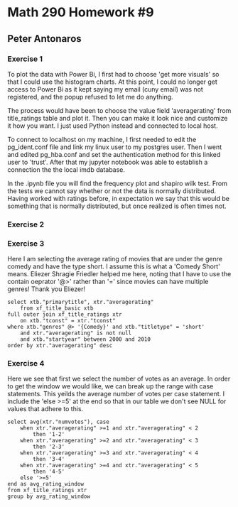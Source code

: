 # Math 290 Homework #9
## Peter Antonaros

### Exercise 1

To plot the data with Power Bi, I first had to choose 'get more visuals' so that I could use the histogram charts. At this point, I could no longer get access to Power Bi as it kept saying my email (cuny email) was not registered, and the popup refused to let me do anything.

The process would have been to choose the value field 'averagerating' from title_ratings table and plot it. Then you can make it look nice and customize it how you want. I just used Python instead and connected to local host.

To connect to localhost on my machine, I first needed to edit the pg_ident.conf file and link my linux user to my postgres user. Then I went and edited pg_hba.conf and set the authentication method for this linked user to 'trust'. After that my jupyter notebook was able to establish a connection the the local imdb database.

In the .ipynb file you will find the frequency plot and shapiro wilk test. From the tests we cannot say whether or not the data is normally distributed. Having worked with ratings before, in expectation we say that this would be something that is normally distributed, but once realized is often times not.


### Exercise 2



### Exercise 3
Here I am selecting the average rating of movies that are under the genre comedy and have the type short. I assume this is what a 'Comedy Short' means. Eliezer Shragie Friedler helped me here, noting that I have to use the contain oeprator '@>' rather than '=' since movies can have multiple genres! Thank you Eliezer!

    select xtb."primarytitle", xtr."averagerating"
        from xf_title_basic xtb
    full outer join xf_title_ratings xtr
        on xtb."tconst" = xtr."tconst"
    where xtb."genres" @> '{Comedy}' and xtb."titletype" = 'short'
        and xtr."averagerating" is not null
        and xtb."startyear" between 2000 and 2010
    order by xtr."averagerating" desc


### Exercise 4
Here we see that first we select the number of votes as an average. In order to get the window we would like, we can break up the range with case statements. This yeilds the average number of votes per case statement. I include the 'else >=5' at the end so that in our table we don't see NULL for values that adhere to this.

    select avg(xtr."numvotes"), case
        when xtr."averagerating" >=1 and xtr."averagerating" < 2
            then '1-2'
        when xtr."averagerating" >=2 and xtr."averagerating" < 3
            then '2-3'
        when xtr."averagerating" >=3 and xtr."averagerating" < 4
            then '3-4'
        when xtr."averagerating" >=4 and xtr."averagerating" < 5
            then '4-5'
        else '>=5'
    end as avg_rating_window
    from xf_title_ratings xtr
    group by avg_rating_window
